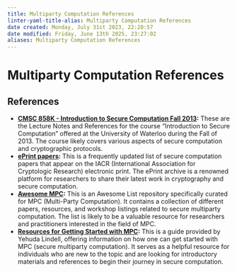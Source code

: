 ```yaml
---
title: Multiparty Computation References
linter-yaml-title-alias: Multiparty Computation References
date created: Monday, July 31st 2023, 22:20:57
date modified: Friday, June 13th 2025, 23:27:02
aliases: Multiparty Computation References
---
```


# Multiparty Computation References

## References

- **[CMSC 858K - Introduction to Secure Computation Fall 2013](https://www.cs.umd.edu/~jkatz/gradcrypto2/f13/scribes.html):** These are the Lecture Notes and References for the course “Introduction to Secure Computation” offered at the University of Waterloo during the Fall of 2013. The course likely covers various aspects of secure computation and cryptographic protocols.
- **[ePrint papers](https://guutboy.github.io/):** This is a frequently updated list of secure computation papers that appear on the IACR (International Association for Cryptologic Research) electronic print. The ePrint archive is a renowned platform for researchers to share their latest work in cryptography and secure computation.
- **[Awesome MPC](https://github.com/rdragos/awesome-mpc):** This is an Awesome List repository specifically curated for MPC (Multi-Party Computation). It contains a collection of different papers, resources, and workshop listings related to secure multiparty computation. The list is likely to be a valuable resource for researchers and practitioners interested in the field of MPC.
- **[Resources for Getting Started with MPC](https://u.cs.biu.ac.il/~lindell/MPC-resources.html):** This is a guide provided by Yehuda Lindell, offering information on how one can get started with MPC (secure multiparty computation). It serves as a helpful resource for individuals who are new to the topic and are looking for introductory materials and references to begin their journey in secure computation.
